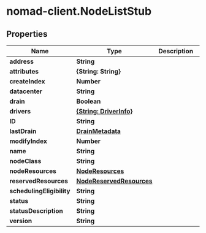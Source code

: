 # nomad-client.NodeListStub

## Properties

Name | Type | Description | Notes
------------ | ------------- | ------------- | -------------
**address** | **String** |  | [optional] 
**attributes** | **{String: String}** |  | [optional] 
**createIndex** | **Number** |  | [optional] 
**datacenter** | **String** |  | [optional] 
**drain** | **Boolean** |  | [optional] 
**drivers** | [**{String: DriverInfo}**](DriverInfo.md) |  | [optional] 
**ID** | **String** |  | [optional] 
**lastDrain** | [**DrainMetadata**](DrainMetadata.md) |  | [optional] 
**modifyIndex** | **Number** |  | [optional] 
**name** | **String** |  | [optional] 
**nodeClass** | **String** |  | [optional] 
**nodeResources** | [**NodeResources**](NodeResources.md) |  | [optional] 
**reservedResources** | [**NodeReservedResources**](NodeReservedResources.md) |  | [optional] 
**schedulingEligibility** | **String** |  | [optional] 
**status** | **String** |  | [optional] 
**statusDescription** | **String** |  | [optional] 
**version** | **String** |  | [optional] 



